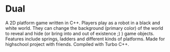 # Dual
A 2D platform game written in C++. Players play as a robot in a black and white world. They can change the background (primary color) of the world to reveal and hide (or bring into and out of existence ;) ) game objects.
Features include springs, ladders and different kinds of platforms.
Made for highschool project with friends.
Compiled with Turbo C++.
